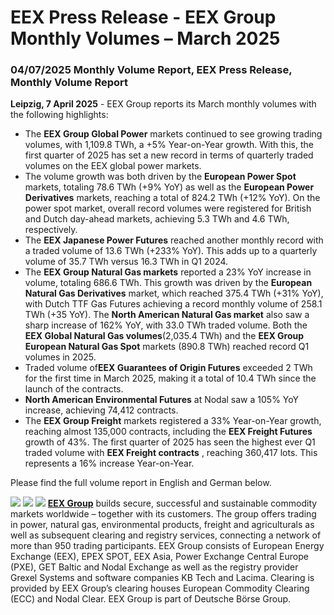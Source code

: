 # EEX Press Release - EEX Group Monthly Volumes – March 2025
###  04/07/2025  Monthly Volume Report, EEX Press Release, Monthly Volume Report 
**Leipzig, 7 April 2025** - EEX Group reports its March monthly volumes with the following highlights:  

  * The **EEX Group Global Power** markets continued to see growing trading volumes, with 1,109.8 TWh, a +5% Year-on-Year growth. With this, the first quarter of 2025 has set a new record in terms of quarterly traded volumes on the EEX global power markets. 
  * The volume growth was both driven by the **European Power Spot** markets, totaling 78.6 TWh (+9% YoY) as well as the **European Power Derivatives** markets, reaching a total of 824.2 TWh (+12% YoY). On the power spot market, overall record volumes were registered for British and Dutch day-ahead markets, achieving 5.3 TWh and 4.6 TWh, respectively. 
  * The **EEX Japanese Power Futures** reached another monthly record with a traded volume of 13.6 TWh (+233% YoY). This adds up to a quarterly volume of 35.7 TWh versus 16.3 TWh in Q1 2024.
  * The **EEX Group Natural Gas markets** reported a 23% YoY increase in volume, totaling 686.6 TWh. This growth was driven by the **European Natural Gas Derivatives** market, which reached 375.4 TWh (+31% YoY), with Dutch TTF Gas Futures achieving a record monthly volume of 258.1 TWh (+35 YoY). The **North American Natural Gas market** also saw a sharp increase of 162% YoY, with 33.0 TWh traded volume. Both the **EEX Global Natural Gas volumes**(2,035.4 TWh) and the **EEX Group European Natural Gas Spot** markets (890.8 TWh) reached record Q1 volumes in 2025.
  * Traded volume of**EEX Guarantees of Origin Futures** exceeded 2 TWh for the first time in March 2025, making it a total of 10.4 TWh since the launch of the contracts. 
  * **North American Environmental Futures** at Nodal saw a 105% YoY increase, achieving 74,412 contracts.
  * The **EEX Group Freight** markets registered a 33% Year-on-Year growth, reaching almost 135,000 contracts, including the **EEX Freight Futures** growth of 43%. The first quarter of 2025 has seen the highest ever Q1 traded volume with **EEX Freight contracts** , reaching 360,417 lots. This represents a 16% increase Year-on-Year.


  
Please find the full volume report in English and German below.  

![](https://www.eex.com/en/newsroom/detail?tx_news_pi1%5Baction%5D=detail&tx_news_pi1%5Bcontroller%5D=News&tx_news_pi1%5Bnews%5D=13461&cHash=a667cc721109ad942791af180e8aeebc)
![](https://www.eex.com/en/newsroom/detail?tx_news_pi1%5Baction%5D=detail&tx_news_pi1%5Bcontroller%5D=News&tx_news_pi1%5Bnews%5D=13461&cHash=a667cc721109ad942791af180e8aeebc)
![](https://www.eex.com/en/newsroom/detail?tx_news_pi1%5Baction%5D=detail&tx_news_pi1%5Bcontroller%5D=News&tx_news_pi1%5Bnews%5D=13461&cHash=a667cc721109ad942791af180e8aeebc)
**[EEX Group](https://www.eex-group.com/en/)** builds secure, successful and sustainable commodity markets worldwide – together with its customers. The group offers trading in power, natural gas, environmental products, freight and agriculturals as well as subsequent clearing and registry services, connecting a network of more than 950 trading participants. EEX Group consists of European Energy Exchange (EEX), EPEX SPOT, EEX Asia, Power Exchange Central Europe (PXE), GET Baltic and Nodal Exchange as well as the registry provider Grexel Systems and software companies KB Tech and Lacima. Clearing is provided by EEX Group’s clearing houses European Commodity Clearing (ECC) and Nodal Clear. EEX Group is part of Deutsche Börse Group. 

